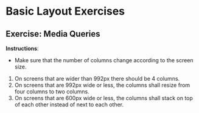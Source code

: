 # Basic Layout Exercises

## Exercise: Media Queries

**Instructions**:

+ Make sure that the number of columns change according to the screen size.
1. On screens that are wider than 992px there should be 4 columns.
1. On screens that are 992px wide or less, the columns shall resize from four columns to two columns.
1. On screens that are 600px wide or less, the columns shall stack on top of each other instead of next to each other.
